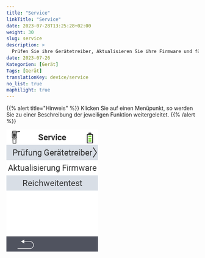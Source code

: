 ```yaml
---
title: "Service"
linkTitle: "Service"
date: 2023-07-28T13:25:28+02:00
weight: 30
slug: service
description: >
  Prüfen Sie ihre Gerätetreiber, Aktualisieren Sie ihre Firmware und führen Sie einen Reichweitentest durch
date: 2023-07-26
Kategorien: [Gerät]
Tags: [Gerät]
translationKey: device/service
no_list: true
maphilight: true
---
```

{{% alert title="Hinweis" %}}
Klicken Sie auf einen Menüpunkt, so werden Sie zu einer Beschreibung der jeweiligen Funktion weitergeleitet.
{{% /alert %}}

<img src="menu.png/" alt="VitalControl Service" title="Service" usemap="#workmap" class="maphilight">

<map name="workmap">
  <area shape="rect" coords="0,40,240,80" alt="Prüfung Gerätetreiber" title="Die Anleitung zur Prüfung ihrer Gerätetreiber finden Sie hier&#10;Mausklick: zur Dokumentation" href="/docs/diagnose/hardware/">
  <area shape="rect" coords="0,80,240,120" alt="Aktualisierung Firmware" title="Die Anleitung zur Aktualisierung Ihrer Firmware finden Sie hier&#10;Mausklick: zur Dokumentation" href="/docs/firmware/update/">
  <area shape="rect" coords="0,120,240,160" alt="Reichweitentest" title="Die Anleitung zur Durchführung eines Reichweitentests finden Sie hier&#10;Mausklick: zur Dokumentation" href="/docs/diagnose/rfid-scan/">
</map>
